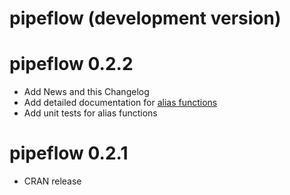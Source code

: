 # pipeflow (development version)

# pipeflow 0.2.2

* Add News and this Changelog
* Add detailed documentation for [alias functions](https://rpahl.github.io/pipeflow/reference/index.html#alias-functions)
* Add unit tests for alias functions

# pipeflow 0.2.1

* CRAN release
